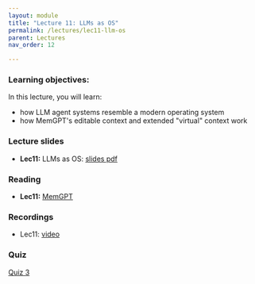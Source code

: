 ```yaml
---
layout: module
title: "Lecture 11: LLMs as OS"
permalink: /lectures/lec11-llm-os
parent: Lectures
nav_order: 12

---
```


### Learning objectives:

In this lecture, you will learn:

* how LLM agent systems resemble a modern operating system
* how MemGPT's editable context and extended "virtual" context work


### Lecture slides

* **Lec11:** LLMs as OS: [slides pdf](/ds5110-spring25/assets/docs/lec11-llm-os.pdf)


### Reading

* **Lec11:** [MemGPT](https://arxiv.org/pdf/2310.08560)


### Recordings

* Lec11: [video]()


### Quiz

<a href="https://forms.gle/TmccUEYYukJ9K6Gx5">Quiz 3</a>

